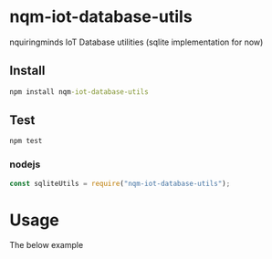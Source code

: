 # nqm-iot-database-utils
nquiringminds IoT Database utilities (sqlite implementation for now)

## Install
```cmd
npm install nqm-iot-database-utils
```

## Test
```cmd
npm test
```

### nodejs
```js
const sqliteUtils = require("nqm-iot-database-utils");
```

# Usage
The below example